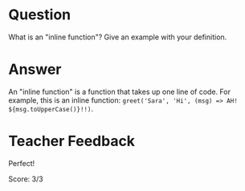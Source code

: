 # Question
What is an "inline function"? Give an example with your definition.

# Answer
An "inline function" is a function that takes up one line of code. For example, this is an inline function: `greet('Sara', 'Hi', (msg) => AH! ${msg.toUpperCase()}!!)`. 

# Teacher Feedback

Perfect! 

Score: 3/3